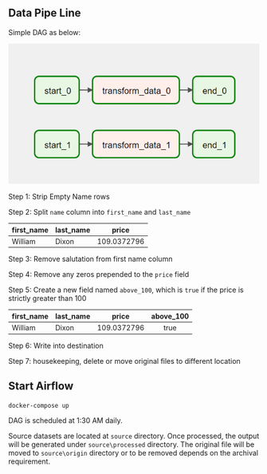 ## Data Pipe Line

Simple DAG as below:

<img alt="DAG" src="./img/DAG.png">

Step 1: Strip Empty Name rows

Step 2: Split `name` column into `first_name` and `last_name`

|first_name | last_name |    price     | 
|:----------|:----------|--------------|
| William   | Dixon     |  109.0372796 |

Step 3: Remove salutation from first name column

Step 4: Remove any zeros prepended to the `price` field

Step 5: Create a new field named `above_100`, which is `true` if the price is strictly greater than 100

|first_name | last_name |    price     | above_100  |
|:----------|:----------|--------------|:----------:|
| William   | Dixon     |  109.0372796 | true       |

Step 6: Write into destination

Step 7: housekeeping, delete or move original files to different location

## Start Airflow

```bash
docker-compose up
```

DAG is scheduled at 1:30 AM daily.

Source datasets are located at `source` directory.
Once processed, the output will be generated under `source\processed` directory.
The original file will be moved to `source\origin` directory or to be removed depends on the archival requirement.
